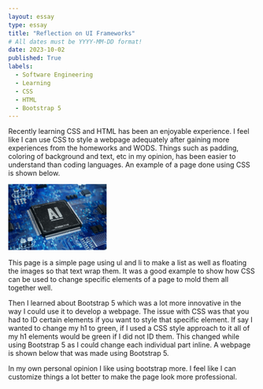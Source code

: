 ```yaml
---
layout: essay
type: essay
title: "Reflection on UI Frameworks"
# All dates must be YYYY-MM-DD format!
date: 2023-10-02
published: True
labels:
  - Software Engineering
  - Learning
  - CSS
  - HTML
  - Bootstrap 5
---
```


Recently learning CSS and HTML has been an enjoyable experience. I feel like I can use CSS to style
a webpage adequately after gaining more experiences from the homeworks and WODS. Things such as padding,
coloring of background and text, etc in my opinion, has been easier to understand than coding languages.
An example of a page done using CSS is shown below.

<img width="200px" class="rounded float-start pe-4" src="artificial-intelligence-AI-computer-chip.jpg">

This page is a simple page using ul and li to make a list as well as floating the images so that text wrap
them. It was a good example to show how CSS can be used to change specific elements of a page to mold them 
all together well.

Then I learned about Bootstrap 5 which was a lot more innovative in the way I could use it to develop a webpage.
The issue with CSS was that you had to ID certain elements if you want to style that specific element. If say I 
wanted to change my h1 to green, if I used a CSS style approach to it all of my h1 elements would be green if I
did not ID them. This changed while using Bootstrap 5 as I could change each individual part inline. A webpage 
is shown below that was made using Bootstrap 5.


In my own personal opinion I like using bootstrap more. I feel like I can customize things a lot better to make 
the page look more professional.
